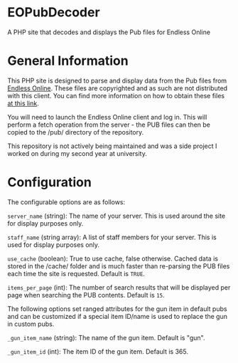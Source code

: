 # EOPubDecoder
A PHP site that decodes and displays the Pub files for Endless Online

# General Information

This PHP site is designed to parse and display data from the Pub files from [Endless Online](http://www.endless-online.com). These files are copyrighted and as such are not distributed with this client. You can find more information on how to obtain these files [at this link](https://github.com/ethanmoffat/EndlessClient#CopyrightedFiles). 

You will need to launch the Endless Online client and log in. This will perform a fetch operation from the server - the PUB files can then be copied to the /pub/ directory of the repository.

This repository is not actively being maintained and was a side project I worked on during my second year at university. 

# Configuration

The configurable options are as follows:

`server_name` (string): The name of your server. This is used around the site for display purposes only.

`staff_name` (string array): A list of staff members for your server. This is used for display purposes only.

`use_cache` (boolean): True to use cache, false otherwise. Cached data is stored in the /cache/ folder and is much faster than re-parsing the PUB files each time the site is requested. Default is `TRUE`.

`items_per_page` (int): The number of search results that will be displayed per page when searching the PUB contents. Default is `15`.

The following options set ranged attributes for the gun item in default pubs and can be customized if a special item ID/name is used to replace the gun in custom pubs.

`_gun_item_name` (string): The name of the gun item. Default is "gun".

`_gun_item_id` (int): The item ID of the gun item. Default is 365.
